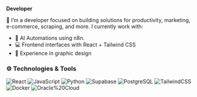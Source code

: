 <p>
  <b>Developer</b>
</p>

🎯  I’m a developer focused on building solutions for productivity, marketing, e-commerce, scraping, and more. I currently work with:
- 🔧 AI Automations using n8n.
- 💻 Frontend interfaces with React + Tailwind CSS
- 🎨 Experience in graphic design

### ⚙️ Technologies & Tools

![React](https://img.shields.io/badge/React-61DAFB?style=for-the-badge&logo=react&logoColor=white)
![JavaScript](https://img.shields.io/badge/JavaScript-F7DF1E?style=for-the-badge&logo=javascript&logoColor=black)
![Python](https://img.shields.io/badge/Python-3776AB?style=for-the-badge&logo=python&logoColor=white)
![Supabase](https://img.shields.io/badge/Supabase-3ECF8E?style=for-the-badge&logo=supabase&logoColor=white)
![PostgreSQL](https://img.shields.io/badge/PostgreSQL-336791?style=for-the-badge&logo=postgresql&logoColor=white)
![TailwindCSS](https://img.shields.io/badge/Tailwind%20CSS-06B6D4?style=for-the-badge&logo=tailwindcss&logoColor=white)
![Docker](https://img.shields.io/badge/Docker-2496ED?style=for-the-badge&logo=docker&logoColor=white)
![Oracle%20Cloud](https://img.shields.io/badge/Oracle_Cloud-F80000?style=for-the-badge&logo=oracle&logoColor=white)




